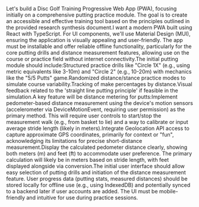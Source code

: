 Let's build a Disc Golf Training Progressive Web App (PWA), focusing initially on a comprehensive putting practice module. The goal is to create an accessible and effective training tool based on the principles outlined in the provided research synthesis document.I want a modern PWA built using React with TypeScript. For UI components, we'll use Material Design (MUI), ensuring the application is visually appealing and user-friendly. The app must be installable and offer reliable offline functionality, particularly for the core putting drills and distance measurement features, allowing use on the course or practice field without internet connectivity.The initial putting module should include:Structured practice drills like "Circle 1X" (e.g., using metric equivalents like 3-10m) and "Circle 2" (e.g., 10-20m) with mechanics like the "5/5 Putts" game.Randomized distance/stance practice modes to simulate course variability.Tracking of make percentages by distance.Visual feedback related to the 'straight line putting principle' if feasible in the simulation.A key feature will be distance metering for putts:Implement pedometer-based distance measurement using the device's motion sensors (accelerometer via DeviceMotionEvent, requiring user permission) as the primary method. This will require user controls to start/stop the measurement walk (e.g., from basket to lie) and a way to calibrate or input average stride length (likely in meters).Integrate Geolocation API access to capture approximate GPS coordinates, primarily for context or "fun", acknowledging its limitations for precise short-distance measurement.Display the calculated pedometer distance clearly, showing both meters (m) and feet (ft) to accommodate user preference. The primary calculation will likely be in meters based on stride length, with feet displayed alongside via conversion.The initial user interface should allow easy selection of putting drills and initiation of the distance measurement feature. User progress data (putting stats, measured distances) should be stored locally for offline use (e.g., using IndexedDB) and potentially synced to a backend later if user accounts are added. The UI must be mobile-friendly and intuitive for use during practice sessions.
